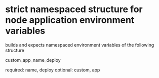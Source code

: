 # strict namespaced structure for node application environment variables

builds and expects namespaced environment variables of the following structure

custom\_app\_name\_deploy

required: name, deploy
optional: custom, app 


